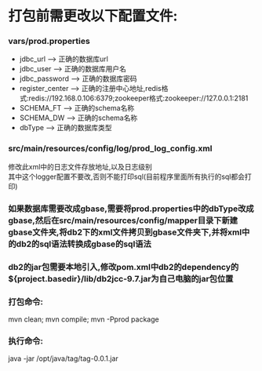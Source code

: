# 打包前需更改以下配置文件:
### vars/prod.properties
 - jdbc_url --> 正确的数据库url
 - jdbc_user --> 正确的数据库用户名
 - jdbc_password --> 正确的数据库密码
 - register_center --> 正确的注册中心地址,redis格式:redis://192.168.0.106:6379;zookeeper格式:zookeeper://127.0.0.1:2181
 - SCHEMA_FT --> 正确的schema名称	
 - SCHEMA_DW --> 正确的schema名称	
 - dbType --> 正确的数据库类型

### src/main/resources/config/log/prod_log_config.xml  
 修改此xml中的日志文件存放地址,以及日志级别  
 其中<logger name="druid.sql" additivity="false">这个logger配置不要改,否则不能打印sql(目前程序里面所有执行的sql都会打印)
		
### 如果数据库需要改成gbase,需要将prod.properties中的dbType改成gbase,然后在src/main/resources/config/mapper目录下新建gbase文件夹,将db2下的xml文件拷贝到gbase文件夹下,并将xml中的db2的sql语法转换成gbase的sql语法

### db2的jar包需要本地引入,修改pom.xml中db2的dependency的<systemPath>${project.basedir}/lib/db2jcc-9.7.jar</systemPath>为自己电脑的jar包位置

### 打包命令:
mvn clean; mvn compile; mvn -Pprod package

### 执行命令:
java -jar /opt/java/tag/tag-0.0.1.jar



